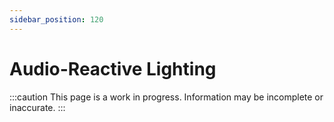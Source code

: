 ```yaml
---
sidebar_position: 120
---
```


# Audio-Reactive Lighting

:::caution
This page is a work in progress. Information may be incomplete or inaccurate.
:::
